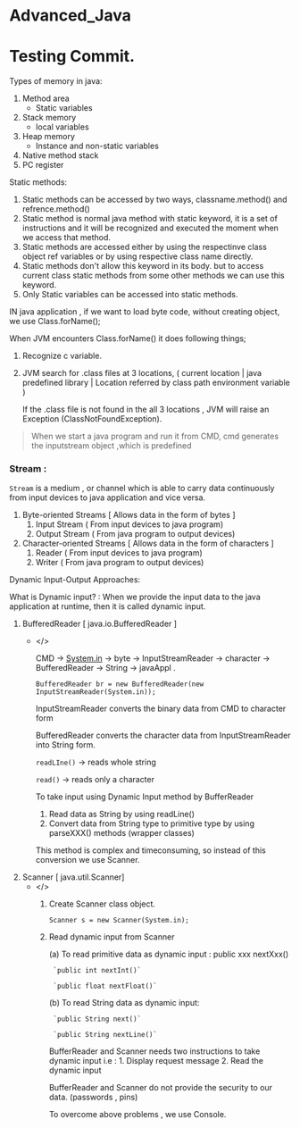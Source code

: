 # Advanced_Java

# Testing Commit.

Types of memory in java:

1. Method area
    - Static variables
2. Stack memory
    - local variables
3. Heap  memory
    - Instance and non-static variables
4. Native method stack
5. PC register

Static methods:

1. Static methods can be accessed by two ways, classname.method() and  refrence.method()
2. Static method is normal java method with static keyword, it is a set of instructions and it will be recognized and executed the moment when we access  that method.
3. Static methods are accessed either by using the respectinve class object ref variables  or by using respective class name directly.
4. Static methods don't allow this keyword in its body. but to access current class static methods from some other methods we can use this keyword.
5. Only Static variables can be accessed into static methods.


IN java application , if we want to load byte code, without creating object, we use Class.forName();

When JVM encounters Class.forName() it does following things;

1. Recognize c variable.
2. JVM search for .class files at 3 locations, ( current location | java predefined library | Location referred by class path environment variable )

    If the .class file is not found in the all 3 locations , JVM will raise an Exception (ClassNotFoundException).
    
    
    
> When we start a java program and run it from CMD, cmd generates the inputstream object ,which is predefined


### Stream :

`Stream` is a medium , or channel which is able to carry data continuously from input devices to java application and vice versa.

1. Byte-oriented Streams             [ Allows data in the form of bytes ]
    1. Input Stream        ( From input devices to  java program)
    2. Output Stream     ( From java program to output devices)
2. Character-oriented Streams    [ Allows data in the form of characters ]
    1. Reader                  ( From input devices to  java program) 
    2. Writer                   ( From java program to output devices)

Dynamic  Input-Output Approaches:

What is Dynamic input? : When we provide the input data to the java application at runtime, then it is called dynamic input.

1. BufferedReader            [ java.io.BufferedReader ]
    - </>

        CMD → [System.in](http://system.in) →  byte → InputStreamReader → character → BufferedReader → String  → javaAppl .

        `BufferedReader br = new BufferedReader(new InputStreamReader(System.in));`

        InputStreamReader converts the binary data from CMD to character form

        BufferedReader converts the character data from InputStreamReader into String form.

        `readLIne()` → reads whole string

        `read()` → reads only a character

        To take input using Dynamic Input method by BufferReader

        1. Read data as String by using readLine()
        2. Convert data from String type to primitive type by using parseXXX() methods (wrapper classes)

        This method is complex and timeconsuming, so instead of this conversion we use Scanner.
2. Scanner            [ java.util.Scanner]
    - </>
        1. Create Scanner class object.

            `Scanner s = new Scanner(System.in);`

        2. Read dynamic input from Scanner

            (a) To read primitive data as dynamic input :
                      public xxx nextXxx()

                `public int nextInt()`

                `public float nextFloat()`

            (b) To read String data as dynamic input:

                `public String next()`

                `public String nextLine()`

            BufferReader and Scanner needs two instructions to take dynamic input i.e  : 1. Display request message
            2. Read the dynamic input

            BufferReader and Scanner do not provide the security to our data. (passwords , pins)

            To overcome above problems , we use Console.
